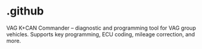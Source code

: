 # .github
VAG K+CAN Commander – diagnostic and programming tool for VAG group vehicles. Supports key programming, ECU coding, mileage correction, and more.
